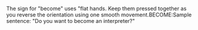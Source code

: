 The sign for "become" uses "flat hands. Keep them pressed 
	together as you reverse the orientation using one smooth movement.BECOME:Sample sentence: "Do you want to become an interpreter?"